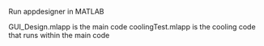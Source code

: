 Run appdesigner in MATLAB

GUI_Design.mlapp is the main code
coolingTest.mlapp is the cooling code that runs within the main code
